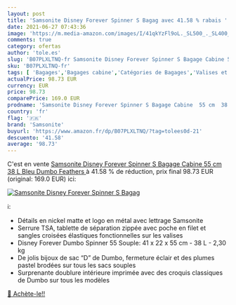 ```yaml
---
layout: post
title: 'Samsonite Disney Forever Spinner S Bagag avec 41.58 % rabais '
date: 2021-06-27 07:43:36
image: 'https://m.media-amazon.com/images/I/41qkYzFl9oL._SL500_._SL400_.jpg'
comments: true
category: ofertas
author: 'tole.es'
slug: 'B07PLXLTNQ-fr Samsonite Disney Forever Spinner S Bagage Cabine 55 cm 38...'
sku: 'B07PLXLTNQ-fr'
tags: [ 'Bagages','Bagages cabine','Catégories de Bagages','Valises et sacs de voyage','samsonite', ]
actualPrice: 98.73 EUR
currency: EUR
price: 98.73
comparePrice: 169.0 EUR
prodname: 'Samsonite Disney Forever Spinner S Bagage Cabine  55 cm  38 L  Bleu  Dumbo Feathers '
country: 'fr'
flag: '🇫🇷'
brand: 'Samsonite'
buyurl: 'https://www.amazon.fr/dp/B07PLXLTNQ/?tag=tolees0d-21'
descuento: '41.58'
average: '98.73'
---
```


C'est en vente [Samsonite Disney Forever Spinner S Bagage Cabine  55 cm  38 L  Bleu  Dumbo Feathers ](https://www.amazon.fr/dp/B07PLXLTNQ/?tag=tolees0d-21)  à  41.58 % de réduction, prix final  98.73 EUR (original: 169.0 EUR) ici:

[![Samsonite Disney Forever Spinner S Bagag](https://m.media-amazon.com/images/I/41qkYzFl9oL._SL500_._SL400_.jpg)](https://www.amazon.fr/dp/B07PLXLTNQ/?tag=tolees0d-21)

ℹ️:

- Détails en nickel matte et logo en métal avec lettrage Samsonite
- Serrure TSA, tablette de séparation zippée avec poche en filet et sangles croisées élastiques fonctionnelles sur les valises
- Disney Forever Dumbo Spinner 55 Souple: 41 x 22 x 55 cm - 38 L - 2,30 kg
- De jolis bijoux de sac “D” de Dumbo, fermeture éclair et des plumes pastel brodées sur tous les sacs souples
- Surprenante doublure intérieure imprimée avec des croquis classiques de Dumbo sur tous les modèles

[🛒 Achète-le!!](https://www.amazon.fr/dp/B07PLXLTNQ/?tag=tolees0d-21)
